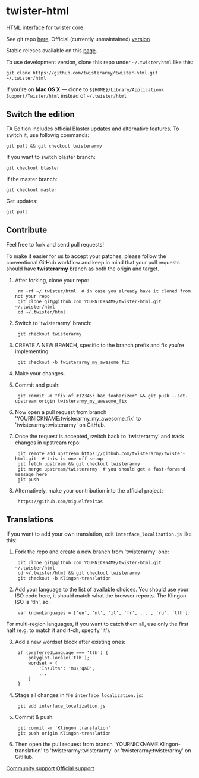 twister-html
============

HTML interface for twister core.

See git repo [here](https://github.com/twisterarmy/twister-core).
Official (currently unmaintained) [version](https://github.com/miguelfreitas/twister-core)

Stable releses available on this [page](https://github.com/twisterarmy/twister-html/releases).

To use development version, clone this repo under `~/.twister/html` like this:

    git clone https://github.com/twisterarmy/twister-html.git ~/.twister/html

If you're on **Mac OS X** — clone to `${HOME}/Library/Application\ Support/Twister/html` instead of `~/.twister/html`

Switch the edition
-----------------

TA Edition includes official Blaster updates and alternative features. To switch it, use followig commands:

    git pull && git checkout twisterarmy

If you want to switch blaster branch:

    git checkout blaster

If the master branch:

    git checkout master

Get updates:

    git pull

Contribute
----------

Feel free to fork and send pull requests!

To make it easier for us to accept your patches, please follow the conventional GitHub workflow
and keep in mind that your pull requests should have **twisterarmy** branch as both the origin and target.

1. After forking, clone your repo:

        rm -rf ~/.twister/html  # in case you already have it cloned from not your repo
        git clone git@github.com:YOURNICKNAME/twister-html.git ~/.twister/html
        cd ~/.twister/html

2. Switch to 'twisterarmy' branch:

        git checkout twisterarmy

3. CREATE A NEW BRANCH, specific to the branch prefix and fix you're implementing:

        git checkout -b twisterarmy_my_awesome_fix

4. Make your changes.

5. Commit and push:

        git commit -m "fix of #12345: bad foobarizer" && git push --set-upstream origin twisterarmy_my_awesome_fix

6. Now open a pull request from branch 'YOURNICKNAME:twisterarmy_my_awesome_fix' to 'twisterarmy:twisterarmy' on GitHub.

7. Once the request is accepted, switch back to 'twisterarmy' and track changes in upstream repo:

        git remote add upstream https://github.com/twisterarmy/twister-html.git  # this is one-off setup
        git fetch upstream && git checkout twisterarmy
        git merge upstream/twisterarmy  # you should get a fast-forward message here
        git push

8. Alternatively, make your contribution into the official project:

        https://github.com/miguelfreitas

Translations
------------

If you want to add your own translation, edit `interface_localization.js` like this:

1. Fork the repo and create a new branch from 'twisterarmy' one:

        git clone git@github.com:YOURNICKNAME/twister-html.git ~/.twister/html
        cd ~/.twister/html && git checkout twisterarmy
        git checkout -b Klingon-translation

2. Add your language to the list of available choices. You should use your ISO code here,
it should match what the browser reports. The Klingon ISO is 'tlh', so:

        var knownLanguages = ['en', 'nl', 'it', 'fr', ... , 'ru', 'tlh'];

For multi-region languages, if you want to catch them all, use only the first half
(e.g. to match it and it-ch, specify 'it').

3. Add a new wordset block after existing ones:

        if (preferredLanguage === 'tlh') {
            polyglot.locale('tlh');
            wordset = {
                'Insults': 'mu\'qaD',
                ...
            }
        }

4. Stage all changes in file `interface_localization.js`:

        git add interface_localization.js

5. Commit & push:

        git commit -m 'Klingon translation'
        git push origin Klingon-translation

6. Then open the pull request from branch 'YOURNICKNAME:Klingon-translation' to 'twisterarmy:twisterarmy' or 'twisterarmy:twisterarmy' on GitHub.

[Community support](https://github.com/twisterarmy/twister-html/issues)
[Official support](https://github.com/miguelfreitas/twister-core/issues)
